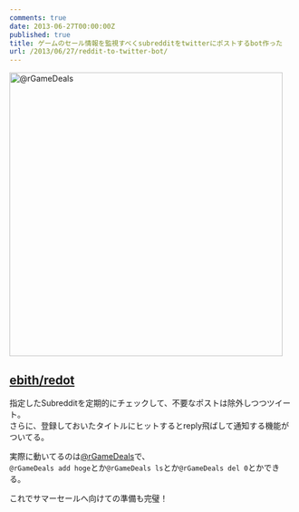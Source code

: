 ```yaml
---
comments: true
date: 2013-06-27T00:00:00Z
published: true
title: ゲームのセール情報を監視すべくsubredditをtwitterにポストするbot作った
url: /2013/06/27/reddit-to-twitter-bot/
---
```


<a href="http://www.flickr.com/photos/ebith/9152186036/" title="@rGameDeals by Ebith, on Flickr"><img src="https://farm3.staticflickr.com/2808/9152186036_0521713773.jpg" width="482" height="500" alt="@rGameDeals"></a>  
## [ebith/redot](https://github.com/ebith/redot)
指定したSubredditを定期的にチェックして、不要なポストは除外しつつツイート。  
さらに、登録しておいたタイトルにヒットするとreply飛ばして通知する機能がついてる。

実際に動いてるのは[@rGameDeals](https://twitter.com/rGameDeals)で、  
`@rGameDeals add hoge`とか`@rGameDeals ls`とか`@rGameDeals del 0`とかできる。

これでサマーセールへ向けての準備も完璧！
